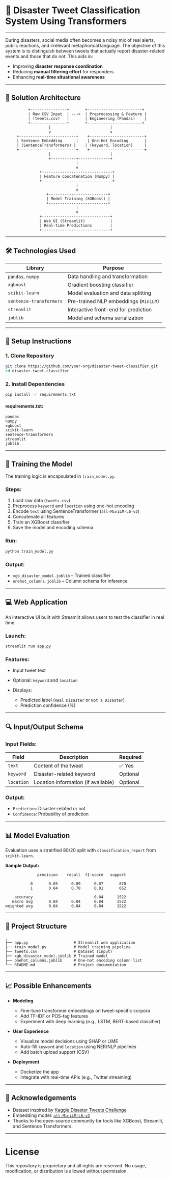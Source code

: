 # 🚨 Disaster Tweet Classification System Using Transformers

---

During disasters, social media often becomes a noisy mix of real alerts, public reactions, and irrelevant metaphorical language. The objective of this system is to distinguish between tweets that actually report disaster-related events and those that do not. This aids in:

* Improving **disaster response coordination**
* Reducing **manual filtering effort** for responders
* Enhancing **real-time situational awareness**

---

## 🧪 Solution Architecture

```
          +----------------+       +------------------------+
          | Raw CSV Input  | --->  | Preprocessing & Feature |
          | (tweets.csv)   |       | Engineering (Pandas)    |
          +----------------+       +------------------------+
                   |                          |
                   v                          v
     +-------------------------+    +------------------------+
     | Sentence Embedding      |    | One-Hot Encoding       |
     | (SentenceTransformers) |    | (keyword, location)     |
     +-------------------------+    +------------------------+
                   |                          |
                   +-----------+--------------+
                               |
                               v
               +-------------------------------+
               | Feature Concatenation (Numpy) |
               +-------------------------------+
                               |
                               v
                  +--------------------------+
                  | Model Training (XGBoost) |
                  +--------------------------+
                               |
                               v
               +------------------------------+
               | Web UI (Streamlit)           |
               | Real-time Predictions        |
               +------------------------------+
```

---

## 🛠 Technologies Used

| Library                 | Purpose                               |
| ----------------------- | ------------------------------------- |
| `pandas`, `numpy`       | Data handling and transformation      |
| `xgboost`               | Gradient boosting classifier          |
| `scikit-learn`          | Model evaluation and data splitting   |
| `sentence-transformers` | Pre-trained NLP embeddings (`MiniLM`) |
| `streamlit`             | Interactive front-end for prediction  |
| `joblib`                | Model and schema serialization        |

---

## 🚀 Setup Instructions

### 1. Clone Repository

```bash
git clone https://github.com/your-org/disaster-tweet-classifier.git
cd disaster-tweet-classifier
```

### 2. Install Dependencies

```bash
pip install -r requirements.txt
```

#### requirements.txt:

```
pandas
numpy
xgboost
scikit-learn
sentence-transformers
streamlit
joblib
```

---

## 🧠 Training the Model

The training logic is encapsulated in `train_model.py`.

### Steps:

1. Load raw data (`tweets.csv`)
2. Preprocess `keyword` and `location` using one-hot encoding
3. Encode `text` using SentenceTransformer (`all-MiniLM-L6-v2`)
4. Concatenate all features
5. Train an XGBoost classifier
6. Save the model and encoding schema

### Run:

```bash
python train_model.py
```

### Output:

* `xgb_disaster_model.joblib` – Trained classifier
* `onehot_columns.joblib` – Column schema for inference

---

## 💻 Web Application

An interactive UI built with Streamlit allows users to test the classifier in real time.

### Launch:

```bash
streamlit run app.py
```

### Features:

* Input tweet text
* Optional: `keyword` and `location`
* Displays:

  * Predicted label (`Real Disaster` or `Not a Disaster`)
  * Prediction confidence (%)

---

## 🔍 Input/Output Schema

### Input Fields:

| Field      | Description                         | Required |
| ---------- | ----------------------------------- | -------- |
| `text`     | Content of the tweet                | ✅ Yes    |
| `keyword`  | Disaster-related keyword            | Optional |
| `location` | Location information (if available) | Optional |

### Output:

* `Prediction`: Disaster-related or not
* `Confidence`: Probability of prediction

---

## 📊 Model Evaluation

Evaluation uses a stratified 80/20 split with `classification_report` from `scikit-learn`.

**Sample Output:**

```
              precision    recall  f1-score   support

           0       0.85      0.89      0.87       870
           1       0.84      0.78      0.81       652

    accuracy                           0.84      1522
   macro avg       0.84      0.84      0.84      1522
weighted avg       0.84      0.84      0.84      1522
```

---

## 🔧 Project Structure

```
.
├── app.py                    # Streamlit web application
├── train_model.py            # Model training pipeline
├── tweets.csv                # Dataset (input)
├── xgb_disaster_model.joblib # Trained model
├── onehot_columns.joblib     # One-hot encoding column list
└── README.md                 # Project documentation
```

---

## 📈 Possible Enhancements

* **Modeling**

  * Fine-tune transformer embeddings on tweet-specific corpora
  * Add TF-IDF or POS-tag features
  * Experiment with deep learning (e.g., LSTM, BERT-based classifier)

* **User Experience**

  * Visualize model decisions using SHAP or LIME
  * Auto-fill `keyword` and `location` using NER/NLP pipelines
  * Add batch upload support (CSV)

* **Deployment**

  * Dockerize the app
  * Integrate with real-time APIs (e.g., Twitter streaming)

---

## 🙏 Acknowledgements

* Dataset inspired by [Kaggle Disaster Tweets Challenge](https://www.kaggle.com/competitions/nlp-getting-started)
* Embedding model: [`all-MiniLM-L6-v2`](https://huggingface.co/sentence-transformers/all-MiniLM-L6-v2)
* Thanks to the open-source community for tools like XGBoost, Streamlit, and Sentence Transformers.

---
# License

This repository is proprietary and all rights are reserved. No usage, modification, or distribution is allowed without permission.

